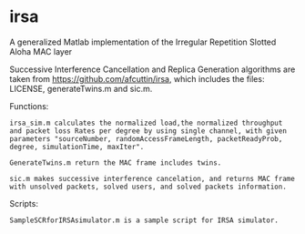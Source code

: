 # irsa
A generalized Matlab implementation of the Irregular Repetition Slotted Aloha MAC layer

Successive Interference Cancellation and Replica Generation algorithms are taken from https://github.com/afcuttin/irsa, which includes the files: LICENSE, generateTwins.m and sic.m.

Functions:

    irsa_sim.m calculates the normalized load,the normalized throughput and packet loss Rates per degree by using single channel, with given parameters "sourceNumber, randomAccessFrameLength, packetReadyProb, degree, simulationTime, maxIter".

    GenerateTwins.m return the MAC frame includes twins.

    sic.m makes successive interference cancelation, and returns MAC frame with unsolved packets, solved users, and solved packets information.

Scripts:

    SampleSCRforIRSAsimulator.m is a sample script for IRSA simulator.
